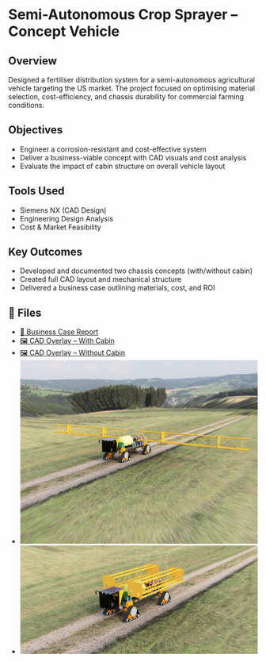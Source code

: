 # Semi-Autonomous Crop Sprayer – Concept Vehicle

## Overview
Designed a fertiliser distribution system for a semi-autonomous agricultural vehicle targeting the US market. The project focused on optimising material selection, cost-efficiency, and chassis durability for commercial farming conditions.

## Objectives
- Engineer a corrosion-resistant and cost-effective system
- Deliver a business-viable concept with CAD visuals and cost analysis
- Evaluate the impact of cabin structure on overall vehicle layout

## Tools Used
- Siemens NX (CAD Design)
- Engineering Design Analysis
- Cost & Market Feasibility

## Key Outcomes
- Developed and documented two chassis concepts (with/without cabin)
- Created full CAD layout and mechanical structure
- Delivered a business case outlining materials, cost, and ROI

## 🔗 Files

- [📘 Business Case Report](./Business%20Case.pdf)
- [🖼️ CAD Overlay – With Cabin](./with_cabin-Lboro-Overlay.pdf)
- [🖼️ CAD Overlay – Without Cabin](./No-Cabin_Lboro_overlay.pdf)
- ![Open View](./Screenshot%20(Open).jpg)
- ![Closed View](./Screenshot%20(Closed).jpg)
